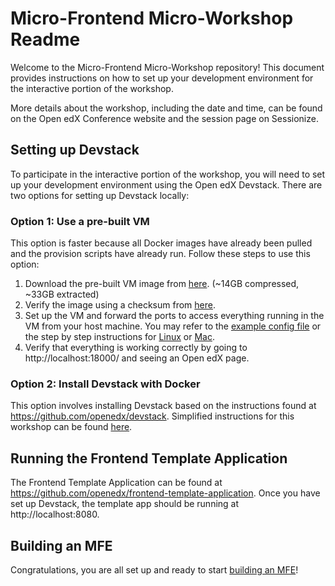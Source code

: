 # Micro-Frontend Micro-Workshop Readme

Welcome to the Micro-Frontend Micro-Workshop repository! This document provides instructions on how to set up your development environment for the interactive portion of the workshop.

More details about the workshop, including the date and time, can be found on the Open edX Conference website and the session page on Sessionize.

## Setting up Devstack

To participate in the interactive portion of the workshop, you will need to set up your development environment using the Open edX Devstack. There are two options for setting up Devstack locally:

### Option 1: Use a pre-built VM

This option is faster because all Docker images have already been pulled and the provision scripts have already run. Follow these steps to use this option:

1. Download the pre-built VM image from [here](https://nightly.link/brian-smith-tcril/mfe-workshop-2023/workflows/generate_devstack_vm/use-selfhosted/devstack-bullseye.qcow2.zip). (~14GB compressed, ~33GB extracted)
2. Verify the image using a checksum from [here](https://nightly.link/brian-smith-tcril/mfe-workshop-2023/workflows/generate_devstack_vm/use-selfhosted/checksums.zip).
3. Set up the VM and forward the ports to access everything running in the VM from your host machine. You may refer to the [example config file](EXAMPLE_VM_CONFIG.md) or the step by step instructions for [Linux](DEVSTACK_VM_SETUP_LINUX.md) or [Mac](DEVSTACK_VM_SETUP_MAC.md).
4. Verify that everything is working correctly by going to http://localhost:18000/ and seeing an Open edX page.

### Option 2: Install Devstack with Docker

This option involves installing Devstack based on the instructions found at https://github.com/openedx/devstack. Simplified instructions for this workshop can be found [here](DEVSTACK_DOCKER_SETUP.md).

## Running the Frontend Template Application

The Frontend Template Application can be found at https://github.com/openedx/frontend-template-application. Once you have set up Devstack, the template app should be running at http://localhost:8080.

## Building an MFE

Congratulations, you are all set up and ready to start [building an MFE](BUILD_AN_MFE.md)!

